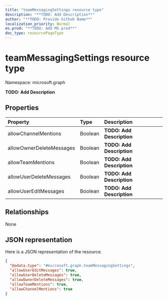 ```yaml
---
title: "teamMessagingSettings resource type"
description: "**TODO: Add Description**"
author: "**TODO: Provide Github Name**"
localization_priority: Normal
ms.prod: "**TODO: Add MS prod**"
doc_type: resourcePageType
---
```


# teamMessagingSettings resource type


Namespace: microsoft.graph

**TODO: Add Description**

## Properties
|Property|Type|Description|
|:---|:---|:---|
|allowChannelMentions|Boolean|**TODO: Add Description**|
|allowOwnerDeleteMessages|Boolean|**TODO: Add Description**|
|allowTeamMentions|Boolean|**TODO: Add Description**|
|allowUserDeleteMessages|Boolean|**TODO: Add Description**|
|allowUserEditMessages|Boolean|**TODO: Add Description**|

## Relationships
None

## JSON representation
Here is a JSON representation of the resource.
<!-- {
  "blockType": "resource",
  "@odata.type": "microsoft.graph.teamMessagingSettings"
}
-->
``` json
{
  "@odata.type": "#microsoft.graph.teamMessagingSettings",
  "allowUserEditMessages": true,
  "allowUserDeleteMessages": true,
  "allowOwnerDeleteMessages": true,
  "allowTeamMentions": true,
  "allowChannelMentions": true
}
```

